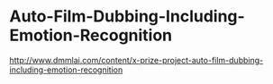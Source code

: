 # Auto-Film-Dubbing-Including-Emotion-Recognition
http://www.dmmlai.com/content/x-prize-project-auto-film-dubbing-including-emotion-recognition
